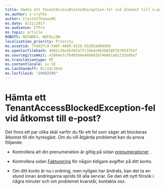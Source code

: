 ```yaml
---
title: Hämta ett TenantAccessBlockedException-fel vid åtkomst till e-post?
ms.author: v-crytho
author: CrystalThomasMS
ms.date: 8/21/2017
ms.audience: ITPro
ms.topic: article
ROBOTS: NOINDEX, NOFOLLOW
localization_priority: Priority
ms.assetid: 7fdd37c9-540f-4689-812b-55303a90dd50
ms.openlocfilehash: 4082c39a3b2bfa7fc34bda963b83857670547547
ms.sourcegitcommit: e2864efcfb493b6e46b662b746661a61232bdba7
ms.translationtype: MT
ms.contentlocale: sv-SE
ms.lasthandoff: 01/24/2019
ms.locfileid: "29492595"
---
```

# <a name="getting-a-tenantaccessblockedexception-error-when-accessing-email"></a>Hämta ett TenantAccessBlockedException-fel vid åtkomst till e-post?

Det finns ett par olika skäl varför du får ett fel som säger att blockeras åtkomst till din hyresgäst. Om du vill åtgärda problemet kan du prova följande:
  
- Kontrollera att din prenumeration är giltig på sidan [prenumerationer](https://support.office.com/article/https://portal.office.com/adminportal/home.aspx#/subscriptions) . 
    
- Kontrollera sidan [Fakturering](https://support.office.com/article/https://portal.office.com/adminportal/home.aspx#/billoverview) för någon tidigare avgifter på ditt konto. 
    
- Om ditt konto är nu i ordning, men nyligen har ändrats, kan det ta en stund innan ändringarna sprids till alla servrar. Ge den ett nytt försök i några minuter och om problemet kvarstår, kontakta oss.
    

